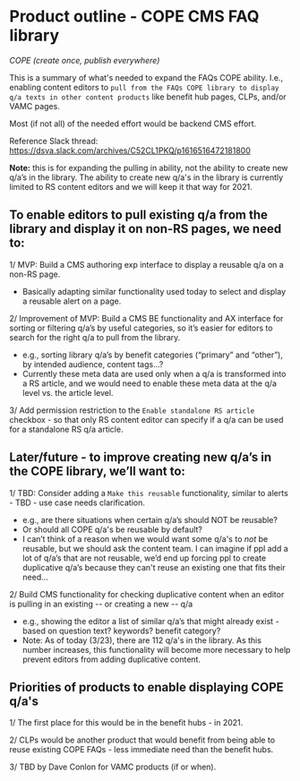 # Product outline - COPE CMS FAQ library

_COPE (create once, publish everywhere)_

This is a summary of what's needed to expand the FAQs COPE ability. I.e., enabling content editors to `pull from the FAQs COPE library to display q/a texts in other content products` like benefit hub pages, CLPs, and/or VAMC pages.

Most (if not all) of the needed effort would be backend CMS effort.

Reference Slack thread: https://dsva.slack.com/archives/C52CL1PKQ/p1616516472181800

__Note:__ this is for expanding the pulling in ability, not the ability to create new q/a’s in the library. The ability to create new q/a's in the library is currently limited to RS content editors and we will keep it that way for 2021.

## To enable editors to pull existing q/a from the library and display it on non-RS pages, we need to:

1/ MVP: Build a CMS authoring exp interface to display a reusable q/a on a non-RS page.

- Basically adapting similar functionality used today to select and display a reusable alert on a page.

2/ Improvement of MVP: Build a CMS BE functionality and AX interface for sorting or filtering q/a’s by useful categories, so it’s easier for editors to search for the right q/a to pull from the library.

- e.g., sorting library q/a’s by benefit categories (“primary” and “other”), by intended audience, content tags…? 
- Currently these meta data are used only when a q/a is transformed into a RS article, and we would need to enable these meta data at the q/a level vs. the article level.

3/ Add permission restriction to the `Enable standalone RS article` checkbox - so that only RS content editor can specify if a q/a can be used for a standalone RS q/a article.


## Later/future  - to improve creating new q/a’s in the COPE library, we’ll want to: 

1/ TBD: Consider adding a `Make this reusable` functionality, similar to alerts - TBD - use case needs clarification.

- e.g., are there situations when certain q/a’s should NOT be reusable?
- Or should all COPE q/a's be reusable by default?
- I can’t think of a reason when we would want some q/a's to _not_ be reusable, but we should ask the content team. I can imagine if ppl add a lot of q/a’s that are not reusable, we’d end up forcing ppl to create duplicative q/a’s because they can't reuse an existing one that fits their need... 

2/ Build CMS functionality for checking duplicative content when an editor is pulling in an existing -- or creating a new -- q/a

- e.g., showing the editor a list of similar q/a’s that might already exist - based on question text? keywords? benefit category?
- Note: As of today (3/23), there are 112 q/a's in the library. As this number increases, this functionality will become more necessary to help prevent editors from adding duplicative content. 


## Priorities of products to enable displaying COPE q/a's

1/ The first place for this would be in the benefit hubs - in 2021.

2/ CLPs would be another product that would benefit from being able to reuse existing COPE FAQs - less immediate need than the benefit hubs.

3/ TBD by Dave Conlon for VAMC products (if or when).
